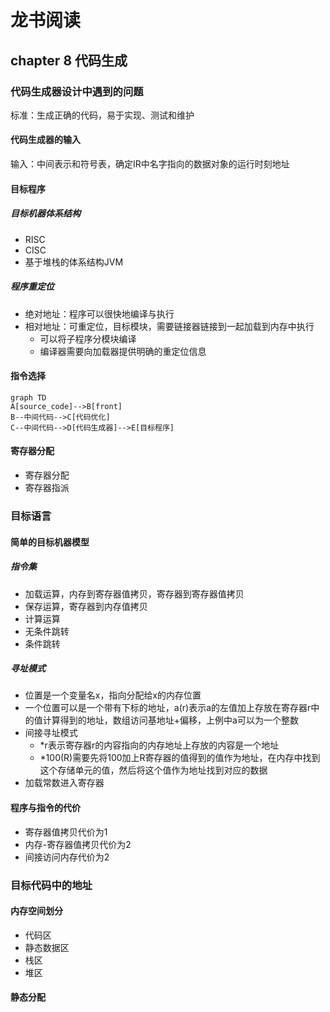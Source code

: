 # 龙书阅读

## chapter 8 代码生成

### 代码生成器设计中遇到的问题

标准：生成正确的代码，易于实现、测试和维护

#### 代码生成器的输入

输入：中间表示和符号表，确定IR中名字指向的数据对象的运行时刻地址

#### 目标程序

##### 目标机器体系结构

* RISC
* CISC
* 基于堆栈的体系结构JVM

##### 程序重定位

* 绝对地址：程序可以很快地编译与执行
* 相对地址：可重定位，目标模块，需要链接器链接到一起加载到内存中执行
  * 可以将子程序分模块编译
  * 编译器需要向加载器提供明确的重定位信息

#### 指令选择

```mermaid
graph TD
A[source_code]-->B[front]
B--中间代码-->C[代码优化]
C--中间代码-->D[代码生成器]-->E[目标程序]
```

#### 寄存器分配

* 寄存器分配
* 寄存器指派

### 目标语言

#### 简单的目标机器模型

##### 指令集

* 加载运算，内存到寄存器值拷贝，寄存器到寄存器值拷贝
* 保存运算，寄存器到内存值拷贝
* 计算运算
* 无条件跳转
* 条件跳转

##### 寻址模式

* 位置是一个变量名x，指向分配给x的内存位置
* 一个位置可以是一个带有下标的地址，a(r)表示a的左值加上存放在寄存器r中的值计算得到的地址，数组访问基地址+偏移，上例中a可以为一个整数
* 间接寻址模式
  * *r表示寄存器r的内容指向的内存地址上存放的内容是一个地址
  * *100(R)需要先将100加上R寄存器的值得到的值作为地址，在内存中找到这个存储单元的值，然后将这个值作为地址找到对应的数据
* 加载常数进入寄存器

#### 程序与指令的代价

* 寄存器值拷贝代价为1
* 内存-寄存器值拷贝代价为2
* 间接访问内存代价为2

### 目标代码中的地址

#### 内存空间划分

* 代码区
* 静态数据区
* 栈区
* 堆区

#### 静态分配

